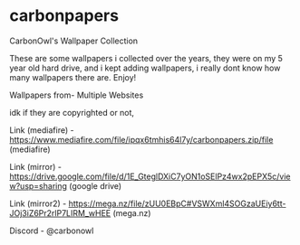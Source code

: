 # carbonpapers
CarbonOwl's Wallpaper Collection 


These are some wallpapers i collected over the years, they were on my 5 year old hard drive, and i kept adding wallpapers, i really dont know how many wallpapers there are. Enjoy!  

Wallpapers from- Multiple Websites 

idk if they are copyrighted or not, 

Link (mediafire) - https://www.mediafire.com/file/ipqx6tmhis64l7y/carbonpapers.zip/file (mediafire)

Link (mirror) - https://drive.google.com/file/d/1E_GteglDXiC7yON1oSElPz4wx2pEPX5c/view?usp=sharing (google drive) 

Link (mirror2) - https://mega.nz/file/zUU0EBpC#VSWXml4SOGzaUEiy6tt-JOj3iZ6Pr2rlP7LIRM_wHEE  (mega.nz) 

Discord - @carbonowl 
